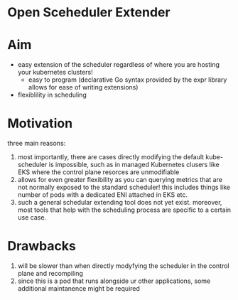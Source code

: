 Open Sceheduler Extender
=======================

# Aim
- easy extension of the scheduler regardless of where you are hosting your kubernetes clusters!
  - easy to program (declarative Go syntax provided by the expr library allows for ease of writing extensions)
- flexiblility in scheduling

# Motivation
three main reasons:
1. most importantly, there are cases directly modifying the default kube-scheduler is impossible, such as in managed Kubernetes clusers like EKS where the control plane resorces are unmodifiable
2. allows for even greater flexibility as you can querying metrics that are not normally exposed to the standard scheduler! this includes things like number of pods with a dedicated ENI attached in EKS etc.
3. such a general schedular extending tool does not yet exist. moreover, most tools that help with the scheduling process are specific to a certain use case.


# Drawbacks
1. will be slower than when directly modyfying the scheduler in the control plane and recompiling
2. since this is a pod that runs alongside ur other applications, some additional maintanence might be required
